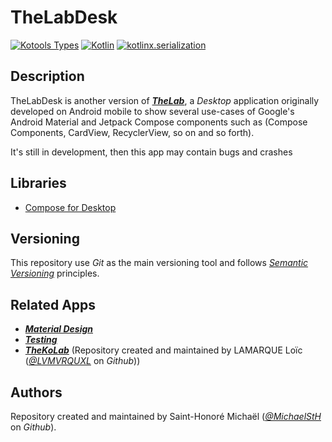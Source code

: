 # TheLabDesk

[![Kotools Types][kotools-types-badge]][kotools-types-project]
[![Kotlin][kotlin-badge]][kotlin]
[![kotlinx.serialization][kotlinx.serialization-badge]][kotlinx.serialization]

## Description

TheLabDesk is another version of [***TheLab***](https://github.com/MichaelStH/TheLab), a *Desktop* application
originally developed
on Android mobile to show several use-cases of Google's Android Material and Jetpack Compose components such as (Compose
Components, CardView,
RecyclerView, so on and so forth).

It's still in development, then this app may contain bugs and crashes

## Libraries
- [Compose for Desktop][jetpack-compose]

## Versioning

This repository use *Git* as the main versioning tool and follows [*Semantic Versioning*][sem-ver]
principles.

## Related Apps

* [***Material Design***](https://github.com/MichaelStH/MaterialDesignFeatures)
* [***Testing***](https://github.com/MichaelStH/Testing/tree/develop)
* [***TheKoLab***](https://github.com/LVMVRQUXL/thekolab/tree/master) (Repository created and maintained by LAMARQUE
  Loïc ([*@LVMVRQUXL*](https://github.com/LVMVRQUXL) on *Github*))

## Authors

Repository created and maintained by Saint-Honoré Michaël ([*@MichaelStH*](https://github.com/MichaelStH) on *Github*).

[sem-ver]: https://semver.org/
[kotools-types-badge]: https://img.shields.io/static/v1?label=version&message=1.0.0&color=blue
[kotools-types-project]: https://github.com/kotools/types
[kotlin]: https://kotlinlang.org
[kotlin-badge]: https://img.shields.io/badge/kotlin-1.9.10-blue?logo=kotlin
[kotlin.ArithmeticException]: https://kotlinlang.org/api/latest/jvm/stdlib/kotlin/-arithmetic-exception
[kotlinx.serialization]: https://github.com/Kotlin/kotlinx.serialization
[kotlinx.serialization-badge]: https://img.shields.io/badge/kotlinx.serialization-1.5.1-blue
[total-functions]: https://xlinux.nist.gov/dads/HTML/totalfunc.html
[jetpack-compose]: https://www.jetbrains.com/lp/compose-multiplatform/